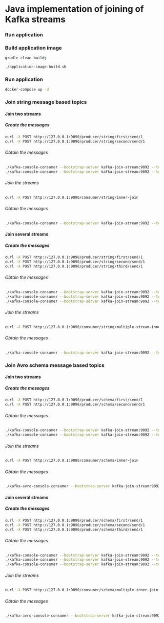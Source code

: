 # Java implementation of joining of Kafka streams 

### Run application
### Build application image
```bash
gradle clean build;

./application-image-build.sh
```

### Run application
```bash
docker-compose up -d
```

### Join string message based topics

#### Join two streams

##### Create the messages
```bash
curl -X POST http://127.0.0.1:9090/producer/string/first/send/1
curl -X POST http://127.0.0.1:9090/producer/string/second/send/1
```

###### Obtain the messages
```bash
./kafka-console-consumer --bootstrap-server kafka-join-stream:9092 --topic spike-first-stream-topic-string --from-beginning
./kafka-console-consumer --bootstrap-server kafka-join-stream:9092 --topic spike-second-stream-topic-string --from-beginning
```

###### Join the streams
```bash
curl -X POST http://127.0.0.1:9090/consumer/string/inner-join
```

###### Obtain the messages
```bash
./kafka-console-consumer --bootstrap-server kafka-join-stream:9092 --topic spike-inner-stream-topic-string --from-beginning
```

#### Join several streams

##### Create the messages
```bash
curl -X POST http://127.0.0.1:9090/producer/string/first/send/1
curl -X POST http://127.0.0.1:9090/producer/string/second/send/1
curl -X POST http://127.0.0.1:9090/producer/string/third/send/1
```

###### Obtain the messages
```bash
./kafka-console-consumer --bootstrap-server kafka-join-stream:9092 --topic spike-first-stream-topic-string --from-beginning
./kafka-console-consumer --bootstrap-server kafka-join-stream:9092 --topic spike-second-stream-topic-string --from-beginning
./kafka-console-consumer --bootstrap-server kafka-join-stream:9092 --topic spike-third-stream-topic-string --from-beginning
```

###### Join the streams
```bash
curl -X POST http://127.0.0.1:9090/consumer/string/multiple-stream-inner-join
```

###### Obtain the messages
```bash
./kafka-console-consumer --bootstrap-server kafka-join-stream:9092 --topic spike-multiple_inner-stream-topic-string --from-beginning
```

### Join Avro schema message based topics

#### Join two streams

##### Create the messages
```bash
curl -X POST http://127.0.0.1:9090/producer/schema/first/send/1
curl -X POST http://127.0.0.1:9090/producer/schema/second/send/1
```

###### Obtain the messages
```bash
./kafka-console-consumer --bootstrap-server kafka-join-stream:9092 --topic spike-first-stream-topic-schema --from-beginning
./kafka-console-consumer --bootstrap-server kafka-join-stream:9092 --topic spike-second-stream-topic-schema --from-beginning
```

###### Join the streams
```bash
curl -X POST http://127.0.0.1:9090/consumer/schema/inner-join
```

###### Obtain the messages
```bash
./kafka-avro-console-consumer --bootstrap-server kafka-join-stream:9092 --topic spike-inner-stream-topic-schema --from-beginning | jq
```

#### Join several streams

##### Create the messages
```bash
curl -X POST http://127.0.0.1:9090/producer/schema/first/send/1
curl -X POST http://127.0.0.1:9090/producer/schema/second/send/1
curl -X POST http://127.0.0.1:9090/producer/schema/third/send/1
```

###### Obtain the messages
```bash
./kafka-console-consumer --bootstrap-server kafka-join-stream:9092 --topic spike-first-stream-topic-schema --from-beginning
./kafka-console-consumer --bootstrap-server kafka-join-stream:9092 --topic spike-second-stream-topic-schema --from-beginning
./kafka-console-consumer --bootstrap-server kafka-join-stream:9092 --topic spike-third-stream-topic-schema --from-beginning
```

###### Join the streams
```bash
curl -X POST http://127.0.0.1:9090/consumer/schema/multiple-inner-join
```

###### Obtain the messages
```bash
./kafka-avro-console-consumer --bootstrap-server kafka-join-stream:9092 --topic spike-multiply-inner-stream-topic-schema --from-beginning | jq
```

